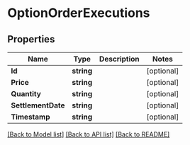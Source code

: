 # OptionOrderExecutions

## Properties

Name | Type | Description | Notes
------------ | ------------- | ------------- | -------------
**Id** | **string** |  | [optional] 
**Price** | **string** |  | [optional] 
**Quantity** | **string** |  | [optional] 
**SettlementDate** | **string** |  | [optional] 
**Timestamp** | **string** |  | [optional] 

[[Back to Model list]](../README.md#documentation-for-models) [[Back to API list]](../README.md#documentation-for-api-endpoints) [[Back to README]](../README.md)


